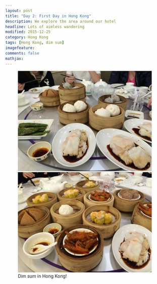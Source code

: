 ```yaml
---
layout: post
title: "Day 2: First Day in Hong Kong"					
description: We explore the area around our hotel
headline: Lots of aimless wandering		
modified: 2015-12-25	
category: Hong Kong
tags: [Hong Kong, dim sum]
imagefeature:
comments: false
mathjax:
---
```


<figure class="half">
    <a href="{{ site.url }}/images/day02/dimsum1.jpg"><img src="/images/day02/dimsum1.jpg"></a>
    <a href="{{ site.url }}/images/day02/dimsum2.jpg"><img src="/images/day02/dimsum2.jpg"></a>
    <figcaption>Dim sum in Hong Kong!</figcaption>
</figure>



